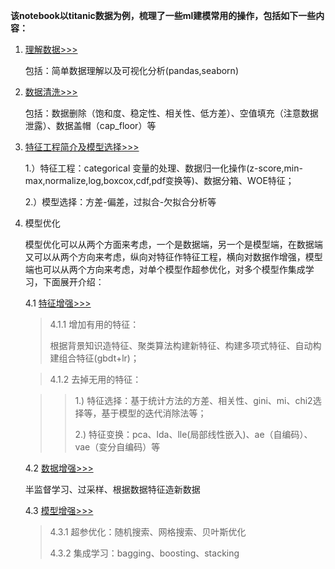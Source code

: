 **该notebook以titanic数据为例，梳理了一些ml建模常用的操作，包括如下一些内容：**

1. [理解数据>>>](https://nbviewer.jupyter.org/github/zhulei227/ML_Skills/blob/master/%E6%9C%BA%E5%99%A8%E5%AD%A6%E4%B9%A0%E5%BB%BA%E6%A8%A1%E6%B5%81%E7%A8%8B%E6%A2%B3%E7%90%86/1.%E7%90%86%E8%A7%A3%E6%95%B0%E6%8D%AE.ipynb)

   包括：简单数据理解以及可视化分析(pandas,seaborn)

2. [数据清洗>>>](https://nbviewer.jupyter.org/github/zhulei227/ML_Skills/tree/master/%E6%9C%BA%E5%99%A8%E5%AD%A6%E4%B9%A0%E5%BB%BA%E6%A8%A1%E6%B5%81%E7%A8%8B%E6%A2%B3%E7%90%86/2.%E6%95%B0%E6%8D%AE%E6%B8%85%E6%B4%97.ipynb)

   包括：数据删除（饱和度、稳定性、相关性、低方差）、空值填充（注意数据泄露）、数据盖帽（cap_floor）等

3. [特征工程简介及模型选择>>>](https://nbviewer.jupyter.org/github/zhulei227/ML_Skills/tree/master/%E6%9C%BA%E5%99%A8%E5%AD%A6%E4%B9%A0%E5%BB%BA%E6%A8%A1%E6%B5%81%E7%A8%8B%E6%A2%B3%E7%90%86/3.%E7%89%B9%E5%BE%81%E5%B7%A5%E7%A8%8B%E5%8F%8A%E6%A8%A1%E5%9E%8B%E9%80%89%E6%8B%A9.ipynb)

   1.）特征工程：categorical 变量的处理、数据归一化操作(z-score,min-max,normalize,log,boxcox,cdf,pdf变换等)、数据分箱、WOE特征；

   2.）模型选择：方差-偏差，过拟合-欠拟合分析等

4. 模型优化

   模型优化可以从两个方面来考虑，一个是数据端，另一个是模型端，在数据端又可以从两个方向来考虑，纵向对特征作特征工程，横向对数据作增强，模型端也可以从两个方向来考虑，对单个模型作超参优化，对多个模型作集成学习，下面展开介绍：

   4.1 [特征增强>>>](https://nbviewer.jupyter.org/github/zhulei227/ML_Skills/tree/master/%E6%9C%BA%E5%99%A8%E5%AD%A6%E4%B9%A0%E5%BB%BA%E6%A8%A1%E6%B5%81%E7%A8%8B%E6%A2%B3%E7%90%86/4.%E7%89%B9%E5%BE%81%E5%A2%9E%E5%BC%BA.ipynb)

   > 4.1.1 增加有用的特征：
   >
   > 根据背景知识造特征、聚类算法构建新特征、构建多项式特征、自动构建组合特征(gbdt+lr)；  
   
   > 4.1.2 去掉无用的特征：  
   
   > > 1.) 特征选择：基于统计方法的方差、相关性、gini、mi、chi2选择等，基于模型的迭代消除法等；  
   > >
   > > 2.) 特征变换：pca、lda、lle(局部线性嵌入)、ae（自编码）、vae（变分自编码）等  
   
   4.2 [数据增强>>>](https://nbviewer.jupyter.org/github/zhulei227/ML_Skills/tree/master/%E6%9C%BA%E5%99%A8%E5%AD%A6%E4%B9%A0%E5%BB%BA%E6%A8%A1%E6%B5%81%E7%A8%8B%E6%A2%B3%E7%90%86/5.%E6%95%B0%E6%8D%AE%E5%A2%9E%E5%BC%BA.ipynb)
   
   半监督学习、过采样、根据数据特征造新数据
   
    4.3 [模型增强>>>](https://nbviewer.jupyter.org/github/zhulei227/ML_Skills/tree/master/%E6%9C%BA%E5%99%A8%E5%AD%A6%E4%B9%A0%E5%BB%BA%E6%A8%A1%E6%B5%81%E7%A8%8B%E6%A2%B3%E7%90%86/6.%E6%A8%A1%E5%9E%8B%E4%BC%98%E5%8C%96.ipynb)
   
   > 4.3.1 超参优化：随机搜索、网格搜索、贝叶斯优化
   >
   > 4.3.2 集成学习：bagging、boosting、stacking

